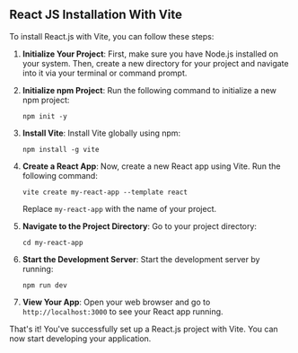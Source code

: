 ## React JS Installation With Vite

To install React.js with Vite, you can follow these steps:

1. **Initialize Your Project**: First, make sure you have Node.js installed on your system. Then, create a new directory for your project and navigate into it via your terminal or command prompt.

2. **Initialize npm Project**: Run the following command to initialize a new npm project:
   ```
   npm init -y
   ```

3. **Install Vite**: Install Vite globally using npm:
   ```
   npm install -g vite
   ```

4. **Create a React App**: Now, create a new React app using Vite. Run the following command:
   ```
   vite create my-react-app --template react
   ```

   Replace `my-react-app` with the name of your project.

5. **Navigate to the Project Directory**: Go to your project directory:
   ```
   cd my-react-app
   ```

6. **Start the Development Server**: Start the development server by running:
   ```
   npm run dev
   ```

7. **View Your App**: Open your web browser and go to `http://localhost:3000` to see your React app running.

That's it! You've successfully set up a React.js project with Vite. You can now start developing your application.